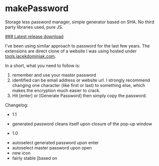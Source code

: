 makePassword
=============

Storage less password manager, simple generator based on SHA. No third party libraries used, pure JS. 

[### Latest release download](https://github.com/jacekd/makePassword/releases/tag/1.1)

I've been using similar approach to password for the last few years. The extensions are direct clone of a website I was using hosted under [tools.jacekdominiak.com](http://tools.jacekdominiak.com). 

In a short, what you need to follow is:
1. remember and use your master password
2. identified can be email address or website url. I strongly recommend changing one character (like first or last) to something else, which makes the encryption much easier to crack. 
3. Hit [enter] or [Generate Password] then simply copy the password. 


Changelog:
* 1.1
- generated password cleans itself upon closure of the pop-up window

* 1.0
- autoselect generated password upon enter
- autoselect master password upon open
- new icon
- fairly stable [based on 